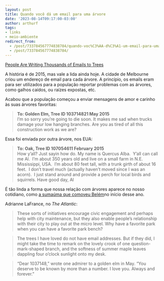 ```yaml
---
layout: post
title: Quando você dá um email para uma árvore
date: '2023-08-14T09:17:00-03:00'
author: arthurf
tags:
- links
- meio-ambiente
redirect_from: 
  - /post/733784567774838784/quando-voc%C3%AA-d%C3%A1-um-email-para-uma-%C3%A1rvore
  - /post/733784567774838784/
---
```


[People Are Writing Thousands of Emails to Trees](https://href.li/?https://www.theatlantic.com/technology/archive/2015/07/when-you-give-a-tree-an-email-address/398210/)

A história é de 2015, mas vale a lida ainda hoje. A cidade de Melbourne criou um endereço de email para cada árvore. A princípio, os emails eram para ser utilizados para a população reportar problemas com as árvores, como galhos caídos, ou raízes expostas, etc.

Acabou que a população começou a enviar mensagens de amor e carinho às suas árvores favoritas:

> **To: Golden Elm, Tree ID 103714821 May 2015**  
> I’m so sorry you’re going to die soon. It makes me sad when trucks damage your low hanging branches. Are you as tired of all this construction work as we are?

Essa foi enviada por outra árvore, nos EUA:

> **To: Oak, Tree ID 107054611 February 2015**  
> How y’all? Just sayin how do. My name is Quercus Alba. &nbsp;Y’all can call me Al. &nbsp;I’m about 350 years old and live on a small farm in N.E. Mississippi, USA. &nbsp;I’m about 80 feet tall, with a trunk girth of about 16 feet. &nbsp;I don’t travel much (actually haven’t moved since I was an acorn). &nbsp;I just stand around and provide a perch for local birds and squirrels. Have good day, Al

É tão linda a forma que nossa relação com árvores aparece no nosso cotidiano, como [a sumaúma que comoveu Belém](https://sumauma.com/a-sumauma-que-comoveu-belem/)no início desse ano.

Adrianne LaFrance, no _The Atlantic_:

> These sorts of initiatives encourage civic engagement and perhaps help with city maintenance, but they also enable people’s relationship with their city to play out at the micro level. Why have a favorite park when you can have a favorite park bench?

> The trees I have loved do not have email addresses. But if they did, I might take the time to remark on the lovely crook of one question-mark-shaped branch, and the softness of summer maple leaves dappling four o’clock sunlight onto my desk.

> “Dear 1037148,” wrote one admirer to a golden elm in May. “You deserve to be known by more than a number. I love you. Always and forever.”

